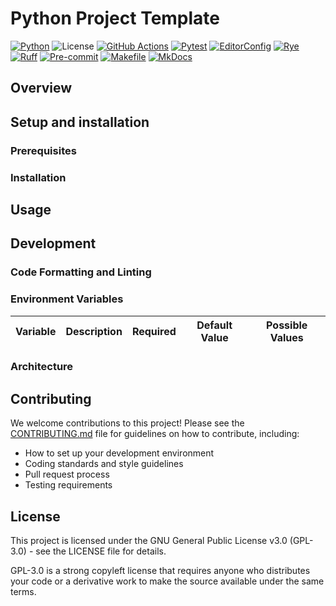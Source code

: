 # Python Project Template

[![Python](https://img.shields.io/badge/Python-FFD43B?logo=python)](https://www.python.org/)
![License](https://img.shields.io/badge/GPL--3.0-red?logo=gnu)
[![GitHub Actions](https://img.shields.io/badge/GitHub_Actions-E6F0FF?logo=githubactions)](https://github.com/features/actions)
[![Pytest](https://img.shields.io/badge/pytest-E6F7FF?logo=pytest)](https://docs.pytest.org/)
[![EditorConfig](https://img.shields.io/badge/EditorConfig-333333?logo=editorconfig)](https://editorconfig.org/)
[![Rye](https://img.shields.io/badge/Rye-000000?logo=rye)](https://rye.astral.sh/)
[![Ruff](https://img.shields.io/badge/Ruff-3A3A3A?logo=ruff)](https://docs.astral.sh/ruff/)
[![Pre-commit](https://img.shields.io/badge/pre--commit-40332E?logo=pre-commit)](https://pre-commit.com/)
[![Makefile](https://img.shields.io/badge/Makefile-427819?logo=gnu)](https://www.gnu.org/software/make/manual/make.html)
[![MkDocs](https://img.shields.io/badge/MkDocs-526CFE?logo=markdown)](https://www.mkdocs.org/)

## Overview

## Setup and installation

### Prerequisites

### Installation

## Usage

## Development

### Code Formatting and Linting

### Environment Variables

| Variable | Description | Required | Default Value | Possible Values |
|----------|-------------|----------|---------------|-----------------|

### Architecture

## Contributing

We welcome contributions to this project! Please see
the [CONTRIBUTING.md](CONTRIBUTING.md) file for guidelines on how to
contribute, including:

- How to set up your development environment
- Coding standards and style guidelines
- Pull request process
- Testing requirements

## License

This project is licensed under the GNU General Public License v3.0 (GPL-3.0) -
see the LICENSE file for details.

GPL-3.0 is a strong copyleft license that requires anyone who distributes your
code or a derivative work to make the source available under the same terms.

